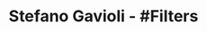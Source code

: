 ---
tag: filters
title: Stefano Gavioli - &#35;Filters
permalink: "/category/filters"
layout: category
---